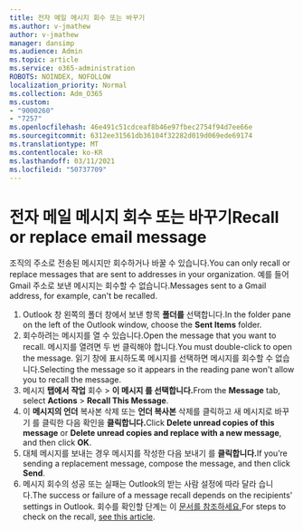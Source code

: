 ```yaml
---
title: 전자 메일 메시지 회수 또는 바꾸기
ms.author: v-jmathew
author: v-jmathew
manager: dansimp
ms.audience: Admin
ms.topic: article
ms.service: o365-administration
ROBOTS: NOINDEX, NOFOLLOW
localization_priority: Normal
ms.collection: Adm_O365
ms.custom:
- "9000260"
- "7257"
ms.openlocfilehash: 46e491c51cdceaf8b46e97fbec2754f94d7ee66e
ms.sourcegitcommit: 6312ee31561db36104f32282d019d069ede69174
ms.translationtype: MT
ms.contentlocale: ko-KR
ms.lasthandoff: 03/11/2021
ms.locfileid: "50737709"
---
```

# <a name="recall-or-replace-email-message"></a><span data-ttu-id="483c3-102">전자 메일 메시지 회수 또는 바꾸기</span><span class="sxs-lookup"><span data-stu-id="483c3-102">Recall or replace email message</span></span>

<span data-ttu-id="483c3-103">조직의 주소로 전송된 메시지만 회수하거나 바꿀 수 있습니다.</span><span class="sxs-lookup"><span data-stu-id="483c3-103">You can only recall or replace messages that are sent to addresses in your organization.</span></span> <span data-ttu-id="483c3-104">예를 들어 Gmail 주소로 보낸 메시지는 회수할 수 없습니다.</span><span class="sxs-lookup"><span data-stu-id="483c3-104">Messages sent to a Gmail address, for example, can't be recalled.</span></span>

1. <span data-ttu-id="483c3-105">Outlook 창 왼쪽의 폴더 창에서 보낸 항목 **폴더를** 선택합니다.</span><span class="sxs-lookup"><span data-stu-id="483c3-105">In the folder pane on the left of the Outlook window, choose the **Sent Items** folder.</span></span>
2. <span data-ttu-id="483c3-106">회수하려는 메시지를 열 수 있습니다.</span><span class="sxs-lookup"><span data-stu-id="483c3-106">Open the message that you want to recall.</span></span> <span data-ttu-id="483c3-107">메시지를 열려면 두 번 클릭해야 합니다.</span><span class="sxs-lookup"><span data-stu-id="483c3-107">You must double-click to open the message.</span></span> <span data-ttu-id="483c3-108">읽기 창에 표시하도록 메시지를 선택하면 메시지를 회수할 수 없습니다.</span><span class="sxs-lookup"><span data-stu-id="483c3-108">Selecting the message so it appears in the reading pane won't allow you to recall the message.</span></span>
3. <span data-ttu-id="483c3-109">메시지 **탭에서** **작업** 회수  >  **이 메시지 를 선택합니다.**</span><span class="sxs-lookup"><span data-stu-id="483c3-109">From the **Message** tab, select **Actions** > **Recall This Message**.</span></span>
4. <span data-ttu-id="483c3-110">이 **메시지의 언더** 복사본 삭제 또는 **언더 복사본** 삭제를 클릭하고 새 메시지로 바꾸기 를 클릭한 다음 확인을 **클릭합니다.**</span><span class="sxs-lookup"><span data-stu-id="483c3-110">Click **Delete unread copies of this message** or **Delete unread copies and replace with a new message**, and then click **OK**.</span></span>
5. <span data-ttu-id="483c3-111">대체 메시지를 보내는 경우 메시지를 작성한 다음 보내기 를 **클릭합니다.**</span><span class="sxs-lookup"><span data-stu-id="483c3-111">If you’re sending a replacement message, compose the message, and then click **Send**.</span></span>
6. <span data-ttu-id="483c3-112">메시지 회수의 성공 또는 실패는 Outlook의 받는 사람 설정에 따라 달라 습니다.</span><span class="sxs-lookup"><span data-stu-id="483c3-112">The success or failure of a message recall depends on the recipients' settings in Outlook.</span></span> <span data-ttu-id="483c3-113">회수를 확인할 단계는 이 [문서를 참조하세요.](https://support.office.com/article/recall-or-replace-an-email-message-that-you-sent-35027f88-d655-4554-b4f8-6c0729a723a0#tocheck)</span><span class="sxs-lookup"><span data-stu-id="483c3-113">For steps to check on the recall, [see this article](https://support.office.com/article/recall-or-replace-an-email-message-that-you-sent-35027f88-d655-4554-b4f8-6c0729a723a0#tocheck).</span></span>
